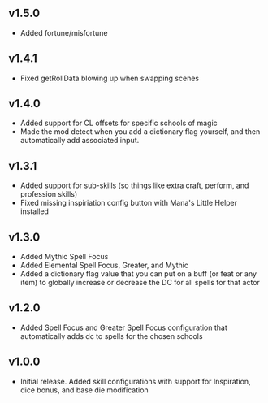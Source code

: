 ## v1.5.0
- Added fortune/misfortune

## v1.4.1
- Fixed getRollData blowing up when swapping scenes

## v1.4.0
- Added support for CL offsets for specific schools of magic
- Made the mod detect when you add a dictionary flag yourself, and then automatically add associated input.

## v1.3.1
- Added support for sub-skills (so things like extra craft, perform, and profession skills)
- Fixed missing inspiriation config button with Mana's Little Helper installed

## v1.3.0
- Added Mythic Spell Focus
- Added Elemental Spell Focus, Greater, and Mythic
- Added a dictionary flag value that you can put on a buff (or feat or any item) to globally increase or decrease the DC for all spells for that actor

## v1.2.0
- Added Spell Focus and Greater Spell Focus configuration that automatically adds dc to spells for the chosen schools

## v1.0.0
- Initial release. Added skill configurations with support for Inspiration, dice bonus, and base die modification
